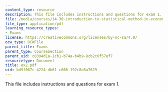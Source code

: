 ```yaml
---
content_type: resource
description: This file includes instructions and questions for exam 1.
file: /media/courses/14-30-introduction-to-statistical-method-in-economics-spring-2006/bd9f067c4224db61c066192c8e8a7629_ex2.pdf
file_type: application/pdf
learning_resource_types:
- Exams
license: https://creativecommons.org/licenses/by-nc-sa/4.0/
ocw_type: OCWFile
parent_title: Exams
parent_type: CourseSection
parent_uid: c8394d1a-1cb1-b74a-b4b9-8cb2c6f57ef7
resourcetype: Document
title: ex2.pdf
uid: bd9f067c-4224-db61-c066-192c8e8a7629
---
```

This file includes instructions and questions for exam 1.